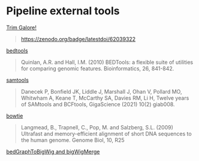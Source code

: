 # Pipeline external tools

[Trim Galore!](https://github.com/FelixKrueger/TrimGalore)

> https://zenodo.org/badge/latestdoi/62039322

[bedtools](https://bedtools.readthedocs.io/en/latest/)

>Quinlan, A.R. and Hall, I.M. (2010) BEDTools: a flexible suite of utilities for comparing genomic features. Bioinformatics, 26, 841-842.

[samtools](http://www.htslib.org/)

>Danecek P, Bonfield JK, Liddle J, Marshall J, Ohan V, Pollard MO, Whitwham A, Keane T, McCarthy SA, Davies RM, Li H, Twelve years of SAMtools and BCFtools, GigaScience (2021) 10(2) giab008.

[bowtie](https://bowtie-bio.sourceforge.net/index.shtml)

>Langmead, B., Trapnell, C., Pop, M. and Salzberg, S.L. (2009) Ultrafast and memory-efficient alignment of short DNA sequences to the human genome. Genome Biol, 10, R25

[bedGraphToBigWig and bigWigMerge](https://github.com/ENCODE-DCC/kentUtils/tree/master/src/utils)
